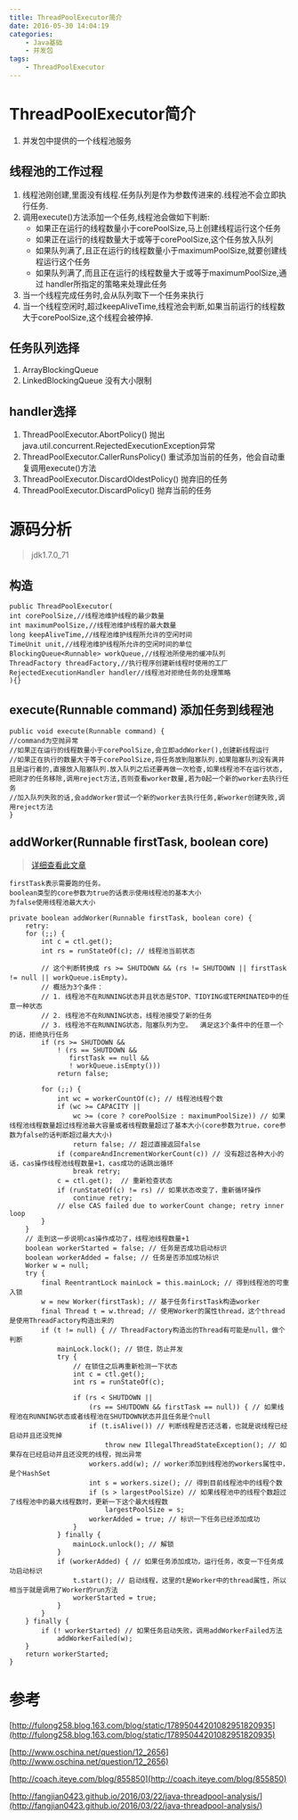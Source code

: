 ```yaml
---
title: ThreadPoolExecutor简介
date: 2016-05-30 14:04:19
categories: 
	- Java基础
	- 并发包
tags:
	- ThreadPoolExecutor
---
```


# ThreadPoolExecutor简介
1. 并发包中提供的一个线程池服务

<!-- more -->

## 线程池的工作过程
1. 线程池刚创建,里面没有线程.任务队列是作为参数传进来的.线程池不会立即执行任务.
2. 调用execute()方法添加一个任务,线程池会做如下判断:
	* 如果正在运行的线程数量小于corePoolSize,马上创建线程运行这个任务
	* 如果正在运行的线程数量大于或等于corePoolSize,这个任务放入队列
	* 如果队列满了,且正在运行的线程数量小于maximumPoolSize,就要创建线程运行这个任务
	* 如果队列满了,而且正在运行的线程数量大于或等于maximumPoolSize,通过 handler所指定的策略来处理此任务
3. 当一个线程完成任务时,会从队列取下一个任务来执行
4. 当一个线程空闲时,超过keepAliveTime,线程池会判断,如果当前运行的线程数大于corePoolSize,这个线程会被停掉.

## 任务队列选择
1. ArrayBlockingQueue
2. LinkedBlockingQueue 没有大小限制

## handler选择
1. ThreadPoolExecutor.AbortPolicy() 抛出java.util.concurrent.RejectedExecutionException异常
2. ThreadPoolExecutor.CallerRunsPolicy() 重试添加当前的任务，他会自动重复调用execute()方法
3. ThreadPoolExecutor.DiscardOldestPolicy() 抛弃旧的任务
4. ThreadPoolExecutor.DiscardPolicy() 抛弃当前的任务

# 源码分析
>jdk1.7.0_71

## 构造
```
public ThreadPoolExecutor(
int corePoolSize,//线程池维护线程的最少数量
int maximumPoolSize,//线程池维护线程的最大数量 
long keepAliveTime,//线程池维护线程所允许的空闲时间
TimeUnit unit,//线程池维护线程所允许的空闲时间的单位 
BlockingQueue<Runnable> workQueue,//线程池所使用的缓冲队列
ThreadFactory threadFactory,//执行程序创建新线程时使用的工厂
RejectedExecutionHandler handler//线程池对拒绝任务的处理策略 
){}
```

## execute(Runnable command) 添加任务到线程池
```
public void execute(Runnable command) {
//command为空抛异常
//如果正在运行的线程数量小于corePoolSize,会立即addWorker(),创建新线程运行
//如果正在执行的数量大于等于corePoolSize,将任务放到阻塞队列.如果阻塞队列没有满并且是运行着的,直接放入阻塞队列.放入队列之后还要再做一次检查,如果线程池不在运行状态,把刚才的任务移除,调用reject方法,否则查看worker数量,若为0起一个新的worker去执行任务
//加入队列失败的话,会addWorker尝试一个新的worker去执行任务,新worker创建失败,调用reject方法
}
```

## addWorker(Runnable firstTask, boolean core)
>[详细查看此文章](http://fangjian0423.github.io/2016/03/22/java-threadpool-analysis/)

```
firstTask表示需要跑的任务。
boolean类型的core参数为true的话表示使用线程池的基本大小
为false使用线程池最大大小
```

```
private boolean addWorker(Runnable firstTask, boolean core) {
    retry:
    for (;;) {
        int c = ctl.get();
        int rs = runStateOf(c); // 线程池当前状态

        // 这个判断转换成 rs >= SHUTDOWN && (rs != SHUTDOWN || firstTask != null || workQueue.isEmpty)。 
        // 概括为3个条件：
        // 1. 线程池不在RUNNING状态并且状态是STOP、TIDYING或TERMINATED中的任意一种状态
        // 2. 线程池不在RUNNING状态，线程池接受了新的任务 
        // 3. 线程池不在RUNNING状态，阻塞队列为空。  满足这3个条件中的任意一个的话，拒绝执行任务
        if (rs >= SHUTDOWN &&
            ! (rs == SHUTDOWN &&
               firstTask == null &&
               ! workQueue.isEmpty()))
            return false;

        for (;;) {
            int wc = workerCountOf(c); // 线程池线程个数
            if (wc >= CAPACITY ||
                wc >= (core ? corePoolSize : maximumPoolSize)) // 如果线程池线程数量超过线程池最大容量或者线程数量超过了基本大小(core参数为true，core参数为false的话判断超过最大大小)
                return false; // 超过直接返回false
            if (compareAndIncrementWorkerCount(c)) // 没有超过各种大小的话，cas操作线程池线程数量+1，cas成功的话跳出循环
                break retry;
            c = ctl.get();  // 重新检查状态
            if (runStateOf(c) != rs) // 如果状态改变了，重新循环操作
                continue retry;
            // else CAS failed due to workerCount change; retry inner loop
        }
    }
    // 走到这一步说明cas操作成功了，线程池线程数量+1
    boolean workerStarted = false; // 任务是否成功启动标识
    boolean workerAdded = false; // 任务是否添加成功标识
    Worker w = null;
    try {
        final ReentrantLock mainLock = this.mainLock; // 得到线程池的可重入锁
        w = new Worker(firstTask); // 基于任务firstTask构造worker
        final Thread t = w.thread; // 使用Worker的属性thread，这个thread是使用ThreadFactory构造出来的
        if (t != null) { // ThreadFactory构造出的Thread有可能是null，做个判断
            mainLock.lock(); // 锁住，防止并发
            try {
                // 在锁住之后再重新检测一下状态
                int c = ctl.get();
                int rs = runStateOf(c);

                if (rs < SHUTDOWN ||
                    (rs == SHUTDOWN && firstTask == null)) { // 如果线程池在RUNNING状态或者线程池在SHUTDOWN状态并且任务是个null
                    if (t.isAlive()) // 判断线程是否还活着，也就是说线程已经启动并且还没死掉
                        throw new IllegalThreadStateException(); // 如果存在已经启动并且还没死的线程，抛出异常
                    workers.add(w); // worker添加到线程池的workers属性中，是个HashSet
                    int s = workers.size(); // 得到目前线程池中的线程个数
                    if (s > largestPoolSize) // 如果线程池中的线程个数超过了线程池中的最大线程数时，更新一下这个最大线程数
                        largestPoolSize = s;
                    workerAdded = true; // 标识一下任务已经添加成功
                }
            } finally {
                mainLock.unlock(); // 解锁
            }
            if (workerAdded) { // 如果任务添加成功，运行任务，改变一下任务成功启动标识
                t.start(); // 启动线程，这里的t是Worker中的thread属性，所以相当于就是调用了Worker的run方法
                workerStarted = true;
            }
        }
    } finally {
        if (! workerStarted) // 如果任务启动失败，调用addWorkerFailed方法
            addWorkerFailed(w);
    }
    return workerStarted;
}
```


# 参考
[http://fulong258.blog.163.com/blog/static/17895044201082951820935](http://fulong258.blog.163.com/blog/static/17895044201082951820935)

[http://www.oschina.net/question/12_2656](http://www.oschina.net/question/12_2656)

[http://coach.iteye.com/blog/855850](http://coach.iteye.com/blog/855850)

[http://fangjian0423.github.io/2016/03/22/java-threadpool-analysis/](http://fangjian0423.github.io/2016/03/22/java-threadpool-analysis/)

